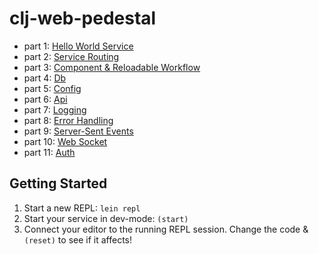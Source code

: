 # clj-web-pedestal

- part 1: [Hello World Service](doc/hello-world-service.md)
- part 2: [Service Routing](doc/service-routing.md)
- part 3: [Component & Reloadable Workflow](doc/component.md) 
- part 4: [Db](doc/db.md)
- part 5: [Config](doc/config.md)
- part 6: [Api](doc/api.md)
- part 7: [Logging](doc/log.md)
- part 8: [Error Handling](doc/error.md)
- part 9: [Server-Sent Events](doc/sse.md)
- part 10: [Web Socket](doc/ws.md)
- part 11: [Auth](doc/auth.md)

## Getting Started

1. Start a new REPL: `lein repl`
2. Start your service in dev-mode: `(start)`
3. Connect your editor to the running REPL session.
   Change the code & `(reset)` to see if it affects!
